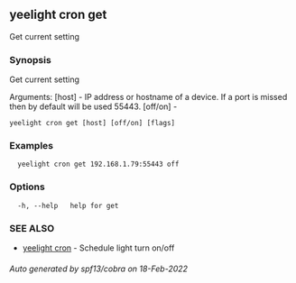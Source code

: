 ## yeelight cron get

Get current setting

### Synopsis

Get current setting

Arguments:
  [host] - IP address or hostname of a device. If a port is missed then by default will be used 55443.
  [off/on] - 

```
yeelight cron get [host] [off/on] [flags]
```

### Examples

```
  yeelight cron get 192.168.1.79:55443 off
```

### Options

```
  -h, --help   help for get
```

### SEE ALSO

* [yeelight cron](yeelight_cron.md)	 - Schedule light turn on/off

###### Auto generated by spf13/cobra on 18-Feb-2022
